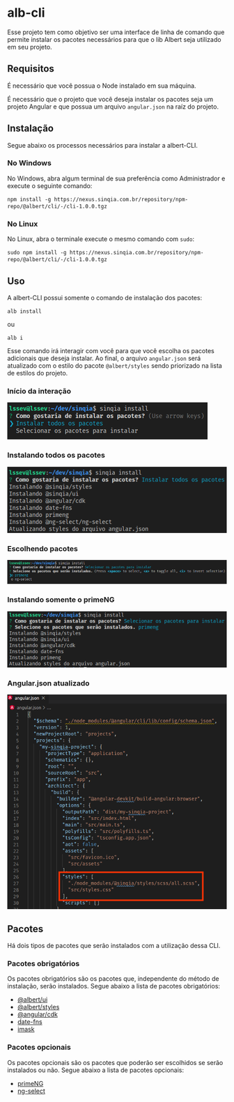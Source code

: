 # alb-cli

Esse projeto tem como objetivo ser uma interface de linha de comando que permite instalar os pacotes necessários para que o lib Albert seja utilizado em seu projeto.

## Requisitos

É necessário que você possua o Node instalado em sua máquina.

É necessário que o projeto que você deseja instalar os pacotes seja um projeto Angular e que possua um arquivo `angular.json` na raíz do projeto.

## Instalação

Segue abaixo os processos necessários para instalar a albert-CLI.

### No Windows

No Windows, abra algum terminal de sua preferência como Administrador e execute o seguinte comando:

```shell
npm install -g https://nexus.sinqia.com.br/repository/npm-repo/@albert/cli/-/cli-1.0.0.tgz
```

### No Linux

No Linux, abra o terminale execute o mesmo comando com `sudo`:

```shell
sudo npm install -g https://nexus.sinqia.com.br/repository/npm-repo/@albert/cli/-/cli-1.0.0.tgz
```

## Uso

A albert-CLI possui somente o comando de instalação dos pacotes:

```shell
alb install
```

ou

```shell
alb i
```

Esse comando irá interagir com você para que você escolha os pacotes adicionais que deseja instalar. Ao final, o arquivo `angular.json` será atualizado com o estilo do pacote `@albert/styles` sendo priorizado na lista de estilos do projeto.

### Início da interação

![Executando albert install](./docs/install.png "Executando o comando albert install")

### Instalando todos os pacotes

![Escolhendo instalação de todos os pacotes](./docs/install_all.png "Escolhendo todos os pacotes")

### Escolhendo pacotes

![Escolhendo pacotes para serem instalados](./docs/install_choose.png "Escolhendo pacotes")

### Instalando somente o primeNG

![Instalando somente o primeNG](./docs/install_primeng.png "Instalando somente o primeNG")

### Angular.json atualizado

![angular.json atualizado](./docs/update_angular.png "angular.json atualizado")

## Pacotes

Há dois tipos de pacotes que serão instalados com a utilização dessa CLI.

### Pacotes obrigatórios

Os pacotes obrigatórios são os pacotes que, independente do método de instalação, serão instalados. Segue abaixo a lista de pacotes obrigatórios:

  - [@albert/ui](https://nexus.albert.com.br/repository/npm-repo/@albert/ui)
  - [@albert/styles](https://nexus.albert.com.br/repository/npm-repo/@albert/styles)
  - [@angular/cdk](https://www.npmjs.com/package/@angular/cdk)
  - [date-fns](https://date-fns.org/)
  - [imask](https://imask.js.org/guide.html)

### Pacotes opcionais

Os pacotes opcionais são os pacotes que poderão ser escolhidos se serão instalados ou não. Segue abaixo a lista de pacotes opcionais:

  - [primeNG](https://primefaces.org/primeng/#/)
  - [ng-select](https://ng-select.github.io/ng-select#/data-sources)
